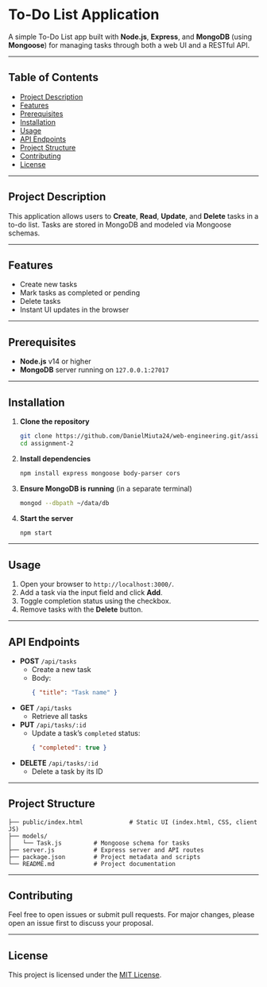 # To-Do List Application

A simple To-Do List app built with **Node.js**, **Express**, and **MongoDB** (using **Mongoose**) for managing tasks through both a web UI and a RESTful API.

---

## Table of Contents

- [Project Description](#project-description)  
- [Features](#features)  
- [Prerequisites](#prerequisites)  
- [Installation](#installation)  
- [Usage](#usage)  
- [API Endpoints](#api-endpoints)  
- [Project Structure](#project-structure)  
- [Contributing](#contributing)  
- [License](#license)  

---

## Project Description

This application allows users to **Create**, **Read**, **Update**, and **Delete** tasks in a to-do list. Tasks are stored in MongoDB and modeled via Mongoose schemas.

---

## Features

- Create new tasks  
- Mark tasks as completed or pending  
- Delete tasks  
- Instant UI updates in the browser  

---

## Prerequisites

- **Node.js** v14 or higher  
- **MongoDB** server running on `127.0.0.1:27017`  

---

## Installation

1. **Clone the repository**  
   ```bash
   git clone https://github.com/DanielMiuta24/web-engineering.git/assignment-2
   cd assignment-2
   ```
2. **Install dependencies**  
   ```bash
   npm install express mongoose body-parser cors
   ```
3. **Ensure MongoDB is running** (in a separate terminal)  
   ```bash
   mongod --dbpath ~/data/db
   ```
4. **Start the server**  
   ```bash
   npm start
   ```

---

## Usage

1. Open your browser to `http://localhost:3000/`.  
2. Add a task via the input field and click **Add**.  
3. Toggle completion status using the checkbox.  
4. Remove tasks with the **Delete** button.  

---

## API Endpoints

- **POST** `/api/tasks`  
  - Create a new task  
  - Body:  
    ```json
    { "title": "Task name" }
    ```
- **GET** `/api/tasks`  
  - Retrieve all tasks  
- **PUT** `/api/tasks/:id`  
  - Update a task’s `completed` status:  
    ```json
    { "completed": true }
    ```
- **DELETE** `/api/tasks/:id`  
  - Delete a task by its ID  

---

## Project Structure

```
├── public/index.html             # Static UI (index.html, CSS, client JS)
├── models/
│   └── Task.js         # Mongoose schema for tasks
├── server.js           # Express server and API routes
├── package.json        # Project metadata and scripts
└── README.md           # Project documentation
```

---

## Contributing

Feel free to open issues or submit pull requests. For major changes, please open an issue first to discuss your proposal.

---

## License

This project is licensed under the [MIT License](LICENSE).
